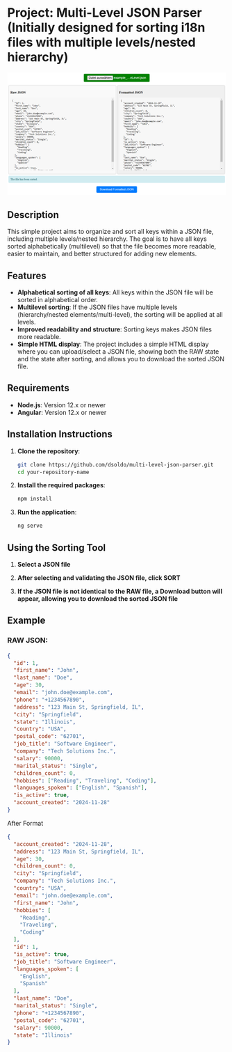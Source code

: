 # Project: Multi-Level JSON Parser (Initially designed for sorting i18n files with multiple levels/nested hierarchy)

<img src="public/parser_screen.png">

## Description
This simple project aims to organize and sort all keys within a JSON file, including multiple levels/nested hierarchy. The goal is to have all keys sorted alphabetically (multilevel) so that the file becomes more readable, easier to maintain, and better structured for adding new elements.

## Features
- **Alphabetical sorting of all keys**: All keys within the JSON file will be sorted in alphabetical order.
- **Multilevel sorting**: If the JSON files have multiple levels (hierarchy/nested elements/multi-level), the sorting will be applied at all levels.
- **Improved readability and structure**: Sorting keys makes JSON files more readable.
- **Simple HTML display**: The project includes a simple HTML display where you can upload/select a JSON file, showing both the RAW state and the state after sorting, and allows you to download the sorted JSON file.

## Requirements
- **Node.js**: Version 12.x or newer
- **Angular**: Version 12.x or newer

## Installation Instructions
1. **Clone the repository**:
    ```bash
    git clone https://github.com/dsoldo/multi-level-json-parser.git
    cd your-repository-name
    ```

2. **Install the required packages**:
    ```bash
    npm install
    ```

3. **Run the application**:
    ```bash
    ng serve
    ```

## Using the Sorting Tool
1. **Select a JSON file**

2. **After selecting and validating the JSON file, click SORT**

3. **If the JSON file is not identical to the RAW file, a Download button will appear, allowing you to download the sorted JSON file**

## Example

### RAW JSON:

```json
{
  "id": 1,
  "first_name": "John",
  "last_name": "Doe",
  "age": 30,
  "email": "john.doe@example.com",
  "phone": "+1234567890",
  "address": "123 Main St, Springfield, IL",
  "city": "Springfield",
  "state": "Illinois",
  "country": "USA",
  "postal_code": "62701",
  "job_title": "Software Engineer",
  "company": "Tech Solutions Inc.",
  "salary": 90000,
  "marital_status": "Single",
  "children_count": 0,
  "hobbies": ["Reading", "Traveling", "Coding"],
  "languages_spoken": ["English", "Spanish"],
  "is_active": true,
  "account_created": "2024-11-28"
}
```

After Format
```json
{
  "account_created": "2024-11-28",
  "address": "123 Main St, Springfield, IL",
  "age": 30,
  "children_count": 0,
  "city": "Springfield",
  "company": "Tech Solutions Inc.",
  "country": "USA",
  "email": "john.doe@example.com",
  "first_name": "John",
  "hobbies": [
    "Reading",
    "Traveling",
    "Coding"
  ],
  "id": 1,
  "is_active": true,
  "job_title": "Software Engineer",
  "languages_spoken": [
    "English",
    "Spanish"
  ],
  "last_name": "Doe",
  "marital_status": "Single",
  "phone": "+1234567890",
  "postal_code": "62701",
  "salary": 90000,
  "state": "Illinois"
}
```
